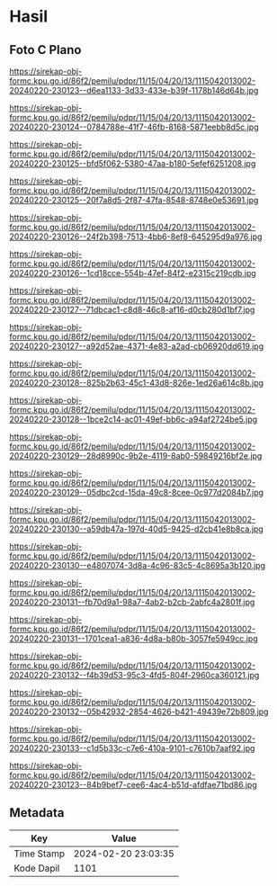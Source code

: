 # Hasil

## Foto C Plano

https://sirekap-obj-formc.kpu.go.id/86f2/pemilu/pdpr/11/15/04/20/13/1115042013002-20240220-230123--d6ea1133-3d33-433e-b39f-1178b146d64b.jpg

https://sirekap-obj-formc.kpu.go.id/86f2/pemilu/pdpr/11/15/04/20/13/1115042013002-20240220-230124--0784788e-41f7-46fb-8168-5871eebb8d5c.jpg

https://sirekap-obj-formc.kpu.go.id/86f2/pemilu/pdpr/11/15/04/20/13/1115042013002-20240220-230125--bfd5f062-5380-47aa-b180-5efef6251208.jpg

https://sirekap-obj-formc.kpu.go.id/86f2/pemilu/pdpr/11/15/04/20/13/1115042013002-20240220-230125--20f7a8d5-2f87-47fa-8548-8748e0e53691.jpg

https://sirekap-obj-formc.kpu.go.id/86f2/pemilu/pdpr/11/15/04/20/13/1115042013002-20240220-230126--24f2b398-7513-4bb6-8ef8-645295d9a976.jpg

https://sirekap-obj-formc.kpu.go.id/86f2/pemilu/pdpr/11/15/04/20/13/1115042013002-20240220-230126--1cd18cce-554b-47ef-84f2-e2315c219cdb.jpg

https://sirekap-obj-formc.kpu.go.id/86f2/pemilu/pdpr/11/15/04/20/13/1115042013002-20240220-230127--71dbcac1-c8d8-46c8-af16-d0cb280d1bf7.jpg

https://sirekap-obj-formc.kpu.go.id/86f2/pemilu/pdpr/11/15/04/20/13/1115042013002-20240220-230127--a92d52ae-4371-4e83-a2ad-cb06920dd619.jpg

https://sirekap-obj-formc.kpu.go.id/86f2/pemilu/pdpr/11/15/04/20/13/1115042013002-20240220-230128--825b2b63-45c1-43d8-826e-1ed26a614c8b.jpg

https://sirekap-obj-formc.kpu.go.id/86f2/pemilu/pdpr/11/15/04/20/13/1115042013002-20240220-230128--1bce2c14-ac01-49ef-bb6c-a94af2724be5.jpg

https://sirekap-obj-formc.kpu.go.id/86f2/pemilu/pdpr/11/15/04/20/13/1115042013002-20240220-230129--28d8990c-9b2e-4119-8ab0-59849216bf2e.jpg

https://sirekap-obj-formc.kpu.go.id/86f2/pemilu/pdpr/11/15/04/20/13/1115042013002-20240220-230129--05dbc2cd-15da-49c8-8cee-0c977d2084b7.jpg

https://sirekap-obj-formc.kpu.go.id/86f2/pemilu/pdpr/11/15/04/20/13/1115042013002-20240220-230130--a59db47a-197d-40d5-9425-d2cb41e8b8ca.jpg

https://sirekap-obj-formc.kpu.go.id/86f2/pemilu/pdpr/11/15/04/20/13/1115042013002-20240220-230130--e4807074-3d8a-4c96-83c5-4c8695a3b120.jpg

https://sirekap-obj-formc.kpu.go.id/86f2/pemilu/pdpr/11/15/04/20/13/1115042013002-20240220-230131--fb70d9a1-98a7-4ab2-b2cb-2abfc4a2801f.jpg

https://sirekap-obj-formc.kpu.go.id/86f2/pemilu/pdpr/11/15/04/20/13/1115042013002-20240220-230131--1701cea1-a836-4d8a-b80b-3057fe5949cc.jpg

https://sirekap-obj-formc.kpu.go.id/86f2/pemilu/pdpr/11/15/04/20/13/1115042013002-20240220-230132--f4b39d53-95c3-4fd5-804f-2960ca360121.jpg

https://sirekap-obj-formc.kpu.go.id/86f2/pemilu/pdpr/11/15/04/20/13/1115042013002-20240220-230132--05b42932-2854-4626-b421-49439e72b809.jpg

https://sirekap-obj-formc.kpu.go.id/86f2/pemilu/pdpr/11/15/04/20/13/1115042013002-20240220-230133--c1d5b33c-c7e6-410a-9101-c7610b7aaf92.jpg

https://sirekap-obj-formc.kpu.go.id/86f2/pemilu/pdpr/11/15/04/20/13/1115042013002-20240220-230123--84b9bef7-cee6-4ac4-b51d-afdfae71bd86.jpg


## Metadata

| Key        | Value               |
| ---------- | ------------------- |
| Time Stamp | 2024-02-20 23:03:35 |
| Kode Dapil | 1101                |




